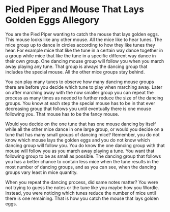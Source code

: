 # Pied Piper and Mouse That Lays Golden Eggs Allegory

You are the Pied Piper wanting to catch the mouse that lays golden eggs. This mouse looks like any other mouse. All the mice like to hear tunes. The mice group up to dance in circles according to how they like tunes they hear. For example mice that like the tune in a certain way dance together in a group while mice that like the tune in a specific different way dance in their own group. One dancing mouse group will follow you when you march away playing any tune. That group is always the dancing group that includes the special mouse. All the other mice groups stay behind.

You can play many tunes to observe how many dancing mouse groups there are before you decide which tune to play when marching away. Later on after marching away with the now smaller group you can repeat the process as many times as needed to further reduce the size of the dancing groups. You know at each step the special mouse has to be in that ever decreasing group that follows you until eventually there is one mouse following you. That mouse has to be the fancy mouse.

Would you decide on the one tune that has one mouse dancing by itself while all the other mice dance in one large group, or would you decide on a tune that has many small groups of dancing mice? Remember, you do not know which mouse lays the golden eggs and you do not know which dancing group will follow you. You do know the one dancing group with that mouse will follow you as you march away playing a tune. You want that following group to be as small as possible. The dancing group that follows you has a better chance to contain less mice when the tune results in the most number of dancing groups, and as you can see, when the dancing groups vary least in mice quantity.

When you repeat the dancing process, did same notes matter? You were not trying to guess the notes or the tune like you maybe how you Wordle. Instead, you were noticing which tunes reduce the number of mice until there is one remaining. That is how you catch the mouse that lays golden eggs.
